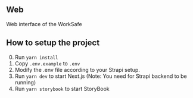 ## Web

Web interface of the WorkSafe

## How to setup the project

0. Run `yarn install`
1. Copy `.env.example` to `.env`
2. Modify the .env file according to your Strapi setup.
3. Run `yarn dev` to start Next.js (Note: You need for Strapi backend to be running)
4. Run `yarn storybook` to start StoryBook

